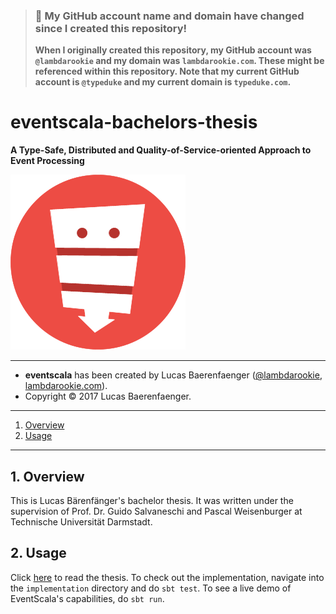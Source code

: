 > ### 🚨 My GitHub account name and domain have changed since I created this repository!
> **When I originally created this repository, my GitHub account was `@lambdarookie` and my domain was `lambdarookie.com`.
> These might be referenced within this repository.
> Note that my current GitHub account is `@typeduke` and my current domain is `typeduke.com`.**

# eventscala-bachelors-thesis

**A Type-Safe, Distributed and Quality-of-Service-oriented Approach to Event Processing**

![logo](images/logo.png)

---

* **eventscala** has been created by Lucas Baerenfaenger ([@lambdarookie](https://github.com/lambdarookie), [lambdarookie.com](https://lambdarookie.com)).
* Copyright © 2017 Lucas Baerenfaenger.

---

1. [Overview](#1-overview)
2. [Usage](#2-usage)

---

## 1. Overview

This is Lucas Bärenfänger's bachelor thesis. It was written under the supervision of Prof. Dr. Guido Salvaneschi and Pascal Weisenburger at Technische Universität Darmstadt.

## 2. Usage

Click [here](thesis.pdf) to read the thesis. To check out the implementation, navigate into the `implementation` directory and do `sbt test`. To see a live demo of EventScala's capabilities, do `sbt run`.
